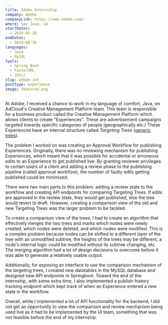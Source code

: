 ```yaml
---
title: Adobe Internship
company: Adobe
companyLink: https://www.adobe.com/
where: San Jose, CA
startDates:
  - 2019-05-28
endDates:
  - 2019-08-16
languages:
  - Java
  - MySQL
tools:
  - Spring Boot
  - FasterXML
  - JUnit
slug: adobe-int
postType: experience
image: featured.png
---
```


At Adobe, I received a chance to work in my language of comfort, Java, on
AdCloud's Creative Management Platform team. This team is responsible for
a business product called the Creative Management Platform which allows
clients to create "Experiences". These are advertisement campaigns targeted
towards specific categories of people (geographically etc.) These Experiences
have an internal structure called _Targeting Trees_
([generic trees](https://en.wikipedia.org/wiki/Tree_(data_structure))).

The problem I worked on was creating an Approval Workflow for publishing
Experiences. Originally, there was no reviewing mechanism for publishing
Experiences, which meant that it was possible for accidental or erroneous
edits to an Experience to get published live. By granting reviewer privileges
to certain users of a client and adding a review phase to the publishing
pipeline (called approval workflow), the number of faulty edits getting
published could be minimized.

There were two main parts to this problem: adding a review state to the
workflow and creating API endpoints for comparing Targeting Trees. If edits
are approved in the review state, they would get published, else the tree
would revert to draft. However, creating a comparison view of the old and new
Targeting Trees was the larger problem to be tackled.

To create a comparison view of the trees, I had to create an algorithm that
effectively merges the two trees and marks which nodes were newly created,
which nodes were deleted, and which nodes were modified. This is a complex
problem because nodes can be shifted to a different layer of the tree with
an unmodified subtree, the heights of the trees may be different, a node's
internal logic could be modified without its subtree changing, etc. The
merging algorithm had a lot of design decisions to overcome before it was
able to generate a relatively usable output.

Additionally, for exposing an interface to use the comparison mechanism of
the targeting trees, I created new datatables in the MySQL database and
designed new API endpoints in Springboot. Toward the end of the internship,
with some extra time, I also implemented a publish-history tracking endpoint
which kept track of when an Experience entered a new state in the workflow.

Overall, while I implemented a lot of API functionality for the backend, I
did not get an opportunity to view the comparison and review mechanism being
used live as it had to be implemented by the UI team, something that was not
feasible before the end of my internship.
